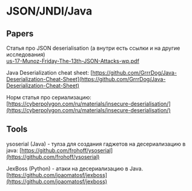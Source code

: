 # JSON/JNDI/Java

## Papers

Статья про JSON deserialisation (а внутри есть ссылки и на другие исследования)\
[us-17-Munoz-Friday-The-13th-JSON-Attacks-wp.pdf](https://trello-attachments.s3.amazonaws.com/5b5ad6aad2b76d04c3baead5/5d31d4d39bfc922e7c9ee78d/a906e971b35354cc5456ad49bb770787/us-17-Munoz-Friday-The-13th-JSON-Attacks-wp.pdf)

Java Deserialization cheat sheet: [https://github.com/GrrrDog/Java-Deserialization-Cheat-Sheet](https://github.com/GrrrDog/Java-Deserialization-Cheat-Sheet)

Норм статья про сериализацию: [https://cyberpolygon.com/ru/materials/insecure-deserialisation/](https://cyberpolygon.com/ru/materials/insecure-deserialisation/)

## Tools

ysoserial (Java) - тулза для создания гаджетов на десериализацию в java: [https://github.com/frohoff/ysoserial](https://github.com/frohoff/ysoserial)

JexBoss (Python) - атаки на десериализацию в Java.  [https://github.com/joaomatosf/jexboss](https://github.com/joaomatosf/jexboss)
